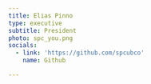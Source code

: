 ```yaml
---
title: Elias Pinno
type: executive
subtitle: President
photo: spc_you.png
socials:
  - link: 'https://github.com/spcubco'
    name: Github

---
```

